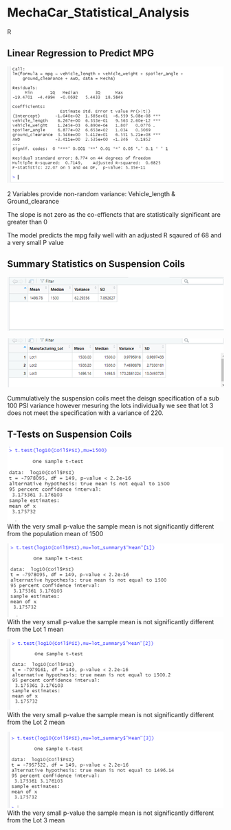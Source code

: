 # MechaCar_Statistical_Analysis
R

## Linear Regression to Predict MPG

![Alt text](MechaCarChallenge.PNG)

2 Variables provide non-random variance: Vehicle_length & Ground_clearance

The slope is not zero as the co-effiencts that are statistically significant are greater than 0

The model predicts the mpg faily well with an adjusted R sqaured of 68 and a very small P value

## Summary Statistics on Suspension Coils

![Alt text](Total_Summary.PNG)

![Alt text](Lot_Summary.PNG)

Cummulatively the suspension coils meet the deisgn specification of a sub 100 PSI variance however mesuring the lots individually we see that lot 3 does not meet the specification with a variance of 220.

## T-Tests on Suspension Coils

![Alt text](1500_T-test.PNG)
With the very small p-value the sample mean is not significantly different from the population mean of 1500

![Alt text](Lot_1_T-test.PNG)
With the very small p-value the sample mean is not significantly different from the Lot 1 mean

![Alt text](Lot_2_T-test.PNG)
With the very small p-value the sample mean is not significantly different from the Lot 2 mean

![Alt text](Lot_3_T-test.PNG)
With the very small p-value the sample mean is not significantly different from the Lot 3 mean



